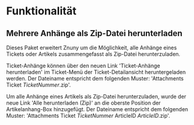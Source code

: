 # Funktionalität

## Mehrere Anhänge als Zip-Datei herunterladen

Dieses Paket erweitert Znuny um die Möglichkeit, alle Anhänge eines Tickets oder Artikels zusammengefasst als Zip-Datei herunterzuladen.

Ticket-Anhänge können über den neuen Link 'Ticket-Anhänge herunterladen' im Ticket-Menü der Ticket-Detailansicht heruntergeladen werden. Der Dateiname entspricht dem folgenden Muster: 'Attachments Ticket *TicketNummer*.zip'.

Um alle Anhänge eines Artikels als Zip-Datei herunterzuladen, wurde der neue Link 'Alle herunterladen (Zip)' an die oberste Position der Artikelanhang-Box hinzugefügt. Der Dateiname entspricht dem folgenden Muster: 'Attachments Ticket *TicketNummer* ArticleID *ArticleID*.zip'.

